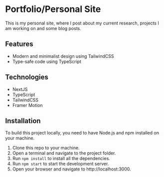 # Portfolio/Personal Site

This is my personal site, where I post about my current research, projects I am working on and some blog posts.

## Features

- Modern and minimalist design using TailwindCSS
- Type-safe code using TypeScript

## Technologies

- NextJS
- TypeScript
- TailwindCSS
- Framer Motion

## Installation

To build this project locally, you need to have Node.js and npm installed on your machine.

1. Clone this repo to your machine.
2. Open a terminal and navigate to the project folder.
3. Run `npm install` to install all the dependencies.
4. Run `npm start` to start the development server.
5. Open your browser and navigate to http://localhost:3000.
